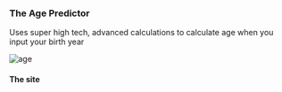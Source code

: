 ### The Age Predictor

Uses super high tech, advanced calculations to calculate age when you input your birth year

![age](https://user-images.githubusercontent.com/49274253/161883408-86568b80-55b7-4b84-99d8-21a0209af429.png)




#### The site
